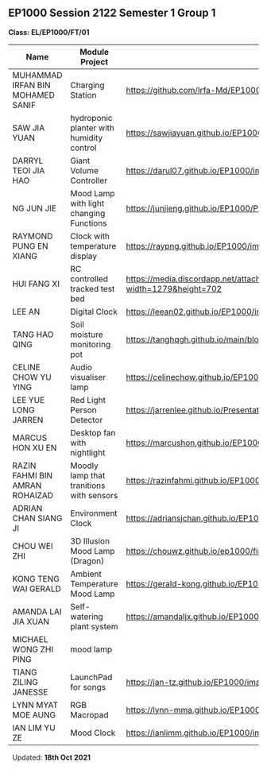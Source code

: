 ## EP1000 Session 2122 Semester 1 Group 1

**Class: EL/EP1000/FT/01**


|Name|Module Project|Project Slide|Project video|Ownership card|Github site|
|----|--------------|-------------|-------------|--------------|-----------|
|MUHAMMAD IRFAN BIN MOHAMED SANIF|Charging Station|https://github.com/Irfa-Md/EP1000/blob/main/Irfan_Presentation.png|https://www.youtube.com/watch?v=jMNjtLuKDjk&ab_channel=-irfan|https://github.com/Irfa-Md/EP1000/blob/main/irfan_owner_template.pptx|https://irfa-md.github.io/EP1000/final_project.html|
|SAW JIA YUAN|hydroponic planter with humidity control|https://sawjiayuan.github.io/EP1000/images/PresentationSlide.png|https://youtu.be/k1xT5nt_kP4|https://sawjiayuan.github.io/EP1000/images/Ownercard.png|https://sawjiayuan.github.io/EP1000/index.html|
|DARRYL TEOI JIA HAO|Giant Volume Controller|https://darul07.github.io/EP1000/images/Presentation.png|https://youtu.be/icaTAQQw5vo|https://darul07.github.io/EP1000/images/Ownership.png|https://darul07.github.io/EP1000/|
|NG JUN JIE|Mood Lamp with light changing Functions|https://junjieng.github.io/EP1000/Powerpoint.PNG|https://www.youtube.com/watch?v=ckj4VEe6mig|https://junjieng.github.io/EP1000/Project%20owner%20card.pptx|https://junjieng.github.io/EP1000/project.html|
|RAYMOND PUNG EN XIANG|Clock with temperature display|https://raypng.github.io/EP1000/images/dfab.jpg|https://raypng.github.io/EP1000/final.html|https://raypng.github.io/EP1000/images/dfab1.jpg|https://raypng.github.io/EP1000/|
|HUI FANG XI|RC controlled tracked test bed|https://media.discordapp.net/attachments/717448801723351140/880555436552622092/card.png?width=1279&height=702|https://youtu.be/4MHAX8lpC1s|https://cdn.discordapp.com/attachments/581934624368885763/880555320504619049/unknown.png|https://unitedbrony.github.io/EP1000/|
|LEE AN|Digital Clock|https://leean02.github.io/EP1000/images/presentation.png|https://youtu.be/tWAHUfOr3fA|https://leean02.github.io/EP1000/images/project_owner_template.png|https://leean02.github.io/EP1000|
|TANG HAO QING|Soil moisture monitoring pot|https://tanghqgh.github.io/main/blogPhotos/tanghaoqing.png|https://youtu.be/2cRayLQer8I|https://tanghqgh.github.io/main/blogPhotos/ownershipthq.png|https://tanghqgh.github.io/main/|
|CELINE CHOW YU YING|Audio visualiser lamp|https://celinechow.github.io/EP1000/img/presentationslide.png|https://youtu.be/crTHZZfdMOw|https://ichatspedu-my.sharepoint.com/:p:/g/personal/celinechow_19_ichat_sp_edu_sg/EbIyBByBVO5AudbIi0T17w8BXRGh6dho8k-KCDcReAtDqQ?e=eS6evh|https://celinechow.github.io/EP1000/index.html|
|LEE YUE LONG JARREN|Red Light Person Detector|https://jarrenlee.github.io/Presentation-Slide.html|https://youtu.be/X7aHjG3_Fp0|https://docs.google.com/presentation/d/1Qb3pQJKtTTSDlSmIeaM8MTnMXJOV4NFuDeTmK_HCfZU/edit?usp=sharing|https://jarrenlee.github.io/Home.html|
|MARCUS HON XU EN|Desktop fan with nightlight|https://marcushon.github.io/EP1000/Untitled%20presentation.pdf|https://www.youtube.com/watch?v=6hWqA_99tQw&ab_channel=MarcusHon|https://marcushon.github.io/EP1000/project_owner.pdf|https://marcushon.github.io/EP1000/|
|RAZIN FAHMI BIN AMRAN ROHAIZAD|Moodly lamp that tranitions with sensors|https://razinfahmi.github.io/EP1000/presentationslide.png|https://youtu.be/B5ZHx6T-_9A|https://razinfahmi.github.io/EP1000/ownershipcard.png|https://razinfahmi.github.io/EP1000/|
|ADRIAN CHAN SIANG JI|Environment Clock|https://adriansjchan.github.io/EP1000/AdrianChan_presentation.png|https://adriansjchan.github.io/EP1000/finalprojectvideo.html|https://adriansjchan.github.io/EP1000/ownershipcard.png|https://adriansjchan.github.io/EP1000/|
|CHOU WEI ZHI|3D Illusion Mood Lamp (Dragon)|https://chouwz.github.io/ep1000/final%20presentation%20slide.png|https://www.youtube.com/watch?v=F_Q0oL-Evak|https://chouwz.github.io/ep1000/project_ownership_card_Chou_Wei_Zhi.pptx|https://chouwz.github.io/ep1000/index.html|
|KONG TENG WAI GERALD|Ambient Temperature Mood Lamp|https://gerald-kong.github.io/EP1000/presentationslide.png|https://youtu.be/hBNz3KcY_pQ|https://gerald-kong.github.io/EP1000/Ownershipcard.png|https://gerald-kong.github.io/EP1000/|
|AMANDA LAI JIA XUAN|Self-watering plant system|https://amandaljx.github.io/EP1000/images/AmandaLai_presentation.png|https://youtu.be/pH17Lllt43c|https://amandaljx.github.io/EP1000/images/OwnershipCard.png|https://amandaljx.github.io/EP1000/|
|MICHAEL WONG ZHI PING|mood lamp||||https://michaelwongzp.github.io/EP1000/|
|TIANG ZILING JANESSE|LaunchPad for songs|https://jan-tz.github.io/EP1000/images/slide.jpg|https://youtu.be/ZSzxxoVQcik|https://jan-tz.github.io/EP1000/images/card.jpg|https://jan-tz.github.io/EP1000/index.html|
|LYNN MYAT MOE AUNG|RGB Macropad|https://lynn-mma.github.io/EP1000/images/presentationslide.png|https://youtu.be/kM6e38ALmbY|https://lynn-mma.github.io/EP1000/images/project_owner_card.pptx|https://lynn-mma.github.io/EP1000/index.html|
|IAN LIM YU ZE|Mood Clock|https://ianlimm.github.io/EP1000/images/template.png|https://youtu.be/S8ok68XXW6s|https://ianlimm.github.io/EP1000/images/project_owner_template.pptx|https://ianlimm.github.io/EP1000/|

&nbsp;
Updated: **18th Oct 2021**
